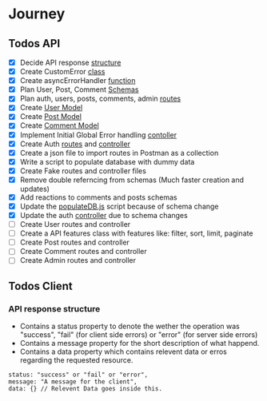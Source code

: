 # Journey

## Todos API

- [x] Decide API response [structure](#api-response-structure)
- [x] Create CustomError [class](./api/utils/CustomError.js)
- [x] Create asyncErrorHandler [function](./api/utils/asyncErrorHandler.js)
- [x] Plan User, Post, Comment [Schemas](./api/models/README.md)
- [x] Plan auth, users, posts, comments, admin [routes](./api/routes/README.md)
- [x] Create [User Model](./api/models/user.model.js)
- [x] Create [Post Model](./api/models/post.model.js)
- [x] Create [Comment Model](./api/models/comment.model.js)
- [x] Implement Initial Global Error handling [contoller](./api/controllers/error.controller.js)
- [x] Create Auth [routes](./api/routes/auth.router.js) and [controller](./api/controllers/auth.controller.js)
- [x] Create a json file to import routes in Postman as a collection
- [x] Write a script to populate database with dummy data
- [x] Create Fake routes and controller files
- [x] Remove double referncing from schemas (Much faster creation and updates)
- [x] Add reactions to comments and posts schemas
- [x] Update the [populateDB.js](./api/utils/populateDB.js) script because of schema change
- [x] Update the auth [controller](./api/controllers/auth.controller.js) due to schema changes
- [ ] Create User routes and controller
- [ ] Create a API features class with features like: filter, sort, limit, paginate
- [ ] Create Post routes and controller
- [ ] Create Comment routes and controller
- [ ] Create Admin routes and controller

## Todos Client

### API response structure

- Contains a status property to denote the wether the operation was "success", "fail" (for client side errors) or "error" (for server side errors)
- Contains a message property for the short description of what happend.
- Contains a data property which contains relevent data or erros regarding the requested resource.

```
status: "success" or "fail" or "error",
message: "A message for the client",
data: {} // Relevent Data goes inside this.
```
